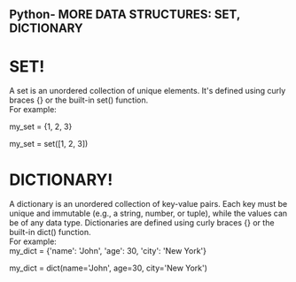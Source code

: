 ## Python- MORE DATA STRUCTURES: SET, DICTIONARY
# SET!
A set is an unordered collection of unique elements. It's defined using curly braces {} or the built-in set() function.<br>
For example:<br>
<!--Using curly braces-->
my_set = {1, 2, 3}<br>
<!--Using the set() function-->
my_set = set([1, 2, 3])<br>
# DICTIONARY!
A dictionary is an unordered collection of key-value pairs. Each key must be unique and immutable (e.g., a string, number, or tuple), while the values can be of any data type. Dictionaries are defined using curly braces {} or the built-in dict() function.<br>
For example:<br>
my_dict = {'name': 'John', 'age': 30, 'city': 'New York'}<br>
<!--Using the dict() function with keyword arguments-->
my_dict = dict(name='John', age=30, city='New York')<br>